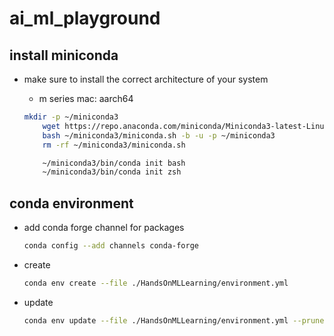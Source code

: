 # ai_ml_playground

## install miniconda
- make sure to install the correct architecture of your system
    - m series mac: aarch64

    ```bash
    mkdir -p ~/miniconda3
        wget https://repo.anaconda.com/miniconda/Miniconda3-latest-Linux-aarch64.sh -O ~/miniconda3/miniconda.sh
        bash ~/miniconda3/miniconda.sh -b -u -p ~/miniconda3
        rm -rf ~/miniconda3/miniconda.sh

        ~/miniconda3/bin/conda init bash
        ~/miniconda3/bin/conda init zsh
    ```

## conda environment
- add conda forge channel for packages
    ```bash
    conda config --add channels conda-forge
    ```
- create
    ```bash
    conda env create --file ./HandsOnMLLearning/environment.yml
    ```

- update
    ```bash
    conda env update --file ./HandsOnMLLearning/environment.yml --prune
    ```